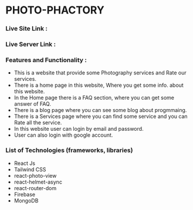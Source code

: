 # PHOTO-PHACTORY #

### Live Site Link :  ###

### Live Server Link : ###

### Features and Functionality : ###

* This is a website that provide some Photography services and Rate our services.
* There is a home page in this website, Where you get some info. about this website.
* In the Home page there is a FAQ section, where you can get some answer of FAQ.
* There is a blog page where you can see some blog about progmmaing.
* There is a Services page where you can find some service and you can Rate all the service.
* In this website user can login by email and password.
* User can also login with google account.

### List of Technologies (frameworks, libraries) ###

* React Js
* Tailwind CSS
* react-photo-view
* react-helmet-async
* react-router-dom
* Firebase
* MongoDB